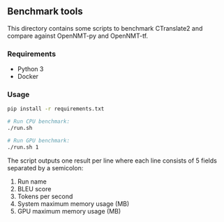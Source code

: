 ## Benchmark tools

This directory contains some scripts to benchmark CTranslate2 and compare against OpenNMT-py and OpenNMT-tf.

### Requirements

* Python 3
* Docker

### Usage

```bash
pip install -r requirements.txt

# Run CPU benchmark:
./run.sh

# Run GPU benchmark:
./run.sh 1
```

The script outputs one result per line where each line consists of 5 fields separated by a semicolon:

1. Run name
1. BLEU score
1. Tokens per second
1. System maximum memory usage (MB)
1. GPU maximum memory usage (MB)

